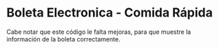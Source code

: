 # Boleta Electronica - Comida Rápida

Cabe notar que este código le falta mejoras, para que muestre la información de la boleta
correctamente.